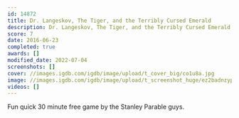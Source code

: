```yaml
---
id: 14872
title: Dr. Langeskov, The Tiger, and the Terribly Cursed Emerald
description: Dr. Langeskov, The Tiger, and the Terribly Cursed Emerald - Review
score: 7
date: 2016-06-23
completed: true
awards: []
modified_date: 2022-07-04
screenshots: []
cover: //images.igdb.com/igdb/image/upload/t_cover_big/co1u8a.jpg
image: //images.igdb.com/igdb/image/upload/t_screenshot_huge/ez2badnzyp1f5xxt5acw.jpg
videos: []
---
```

Fun quick 30 minute free game by the Stanley Parable guys.